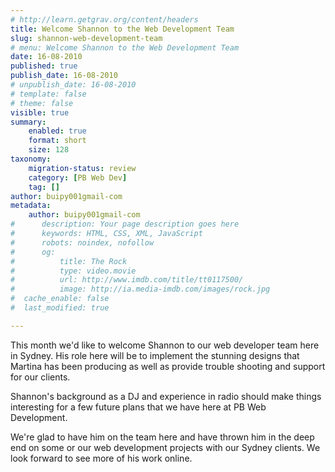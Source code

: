 ```yaml
---
# http://learn.getgrav.org/content/headers
title: Welcome Shannon to the Web Development Team
slug: shannon-web-development-team
# menu: Welcome Shannon to the Web Development Team
date: 16-08-2010
published: true
publish_date: 16-08-2010
# unpublish_date: 16-08-2010
# template: false
# theme: false
visible: true
summary:
    enabled: true
    format: short
    size: 128
taxonomy:
    migration-status: review
    category: [PB Web Dev]
    tag: []
author: buipy001gmail-com
metadata:
    author: buipy001gmail-com
#      description: Your page description goes here
#      keywords: HTML, CSS, XML, JavaScript
#      robots: noindex, nofollow
#      og:
#          title: The Rock
#          type: video.movie
#          url: http://www.imdb.com/title/tt0117500/
#          image: http://ia.media-imdb.com/images/rock.jpg
#  cache_enable: false
#  last_modified: true

---
```


This month we'd like to welcome Shannon to our web developer team here in Sydney. His role here will be to implement the stunning designs that Martina has been producing as well as provide trouble shooting and support for our clients.

Shannon's background as a DJ and experience in radio should make things interesting for a few future plans that we have here at PB Web Development.

We're glad to have him on the team here and have thrown him in the deep end on some or our web development projects with our Sydney clients. We look forward to see more of his work online.